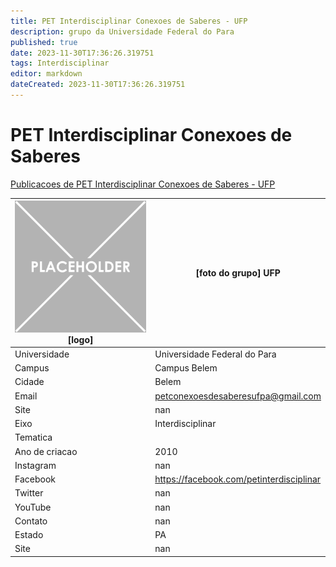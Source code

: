 ```yaml
---
title: PET Interdisciplinar Conexoes de Saberes - UFP
description: grupo da Universidade Federal do Para
published: true
date: 2023-11-30T17:36:26.319751
tags: Interdisciplinar
editor: markdown
dateCreated: 2023-11-30T17:36:26.319751
---
```


# PET Interdisciplinar Conexoes de Saberes

[Publicacoes de PET Interdisciplinar Conexoes de Saberes - UFP](/atividade/45PETInterdisciplinarConexoesdeSaberesUFP/feed.md)

| ![placeholder.png](/placeholder.png) [logo] | [foto do grupo] UFP         |
| ------------------------------------------- | ------------------------------------------------- |
| Universidade                                | Universidade Federal do Para      |
| Campus                                      | Campus Belem            |
| Cidade                                      | Belem             |
| Email                                       | petconexoesdesaberesufpa@gmail.com             |
| Site                                        | nan              |
| Eixo                                        | Interdisciplinar              |
| Tematica                                    |           |
| Ano de criacao                              | 2010        |
| Instagram                                   | nan         |
| Facebook                                    | https://facebook.com/petinterdisciplinar          |
| Twitter                                     | nan           |
| YouTube                                     | nan           |
| Contato                                     | nan         |
| Estado                                      |  PA            |
| Site                                        | nan |
